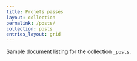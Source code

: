 ```yaml
---
title: Projets passés
layout: collection
permalink: /posts/
collection: posts
entries_layout: grid
---
```


Sample document listing for the collection `_posts`.
